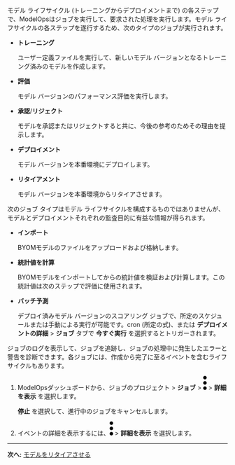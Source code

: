 モデル ライフサイクル (トレーニングからデプロイメントまで) の各ステップで、ModelOpsはジョブを実行して、要求された処理を実行します。モデル ライフサイクルの各ステップを遂行するため、次のタイプのジョブが実行されます。

-   **トレーニング**

    ユーザー定義ファイルを実行して、新しいモデル バージョンとなるトレーニング済みのモデルを作成します。


-   **評価**

    モデル バージョンのパフォーマンス評価を実行します。


-   **承認**/**リジェクト**

    モデルを承認またはリジェクトすると共に、今後の参考のためその理由を提示します。


-   **デプロイメント**

    モデル バージョンを本番環境にデプロイします。


-   **リタイアメント**

    モデル バージョンを本番環境からリタイアさせます。


次のジョブ タイプはモデル ライフサイクルを構成するものではありませんが、モデルとデプロイメントそれぞれの監査目的に有益な情報が得られます。

-   **インポート**

    BYOMモデルのファイルをアップロードおよび格納します。


-   **統計値を計算**

    BYOMモデルをインポートしてからの統計値を検証および計算します。この統計値は次のステップで評価に使用されます。


-   **バッチ予測**

    デプロイ済みモデル バージョンのスコアリング ジョブで、所定のスケジュールまたは手動による実行が可能です。cron (所定の式)、または **デプロイメントの詳細** > **ジョブ** タブで **今すぐ実行** を選択するとトリガーされます。


ジョブのログを表示して、ジョブを追跡し、ジョブの処理中に発生したエラーと警告を診断できます。各ジョブには、作成から完了に至るイベントを含むライフサイクルもあります。

1.  ModelOpsダッシュボードから、ジョブのプロジェクト > **ジョブ** > ![縦三点メニュー](Images/zsz1597101912145.svg) > **詳細を表示** を選択します。

    **停止** を選択して、進行中のジョブをキャンセルします。


1.  イベントの詳細を表示するには、![縦三点メニュー](Images/kxu1689287376217.svg) > **詳細を表示** を選択します。


---

**次へ:** [モデルをリタイアさせる](kll1732650698482.md)

